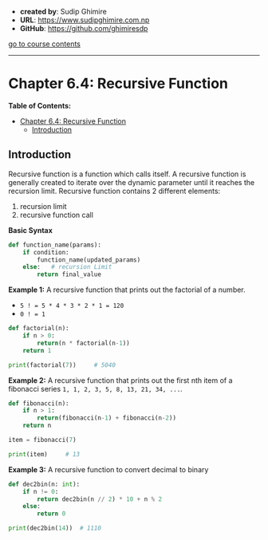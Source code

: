 - **created by**: Sudip Ghimire
- **URL**: https://www.sudipghimire.com.np
- **GitHub**: https://github.com/ghimiresdp

[go to course contents](https://github.com/ghimiresdp/python-level1/)
<hr>

# Chapter 6.4: Recursive Function

**Table of Contents:**
- [Chapter 6.4: Recursive Function](#chapter-64-recursive-function)
    - [Introduction](#introduction)


## Introduction

Recursive function is a function which calls itself. A recursive function is
generally created to iterate over the dynamic parameter until it reaches the
recursion limit. Recursive function contains 2 different elements:

1. recursion limit
2. recursive function call


**Basic Syntax**
```python
def function_name(params):
    if condition:
        function_name(updated_params)
    else:   # recursion Limit
        return final_value
```


**Example 1:** A recursive function that prints out the factorial of a number.

- `5 ! = 5 * 4 * 3 * 2 * 1 = 120`
- `0 ! = 1`

```python
def factorial(n):
    if n > 0:
        return(n * factorial(n-1))
    return 1

print(factorial(7))     # 5040
```


**Example 2:** A recursive function that prints out the first nth item of a
fibonacci series `1, 1, 2, 3, 5, 8, 13, 21, 34, ...`.

```python
def fibonacci(n):
    if n > 1:
        return(fibonacci(n-1) + fibonacci(n-2))
    return n

item = fibonacci(7)

print(item)     # 13
```


**Example 3:** A recursive function to convert decimal to binary

```python
def dec2bin(n: int):
    if n != 0:
        return dec2bin(n // 2) * 10 + n % 2
    else:
        return 0

print(dec2bin(14))  # 1110
```
